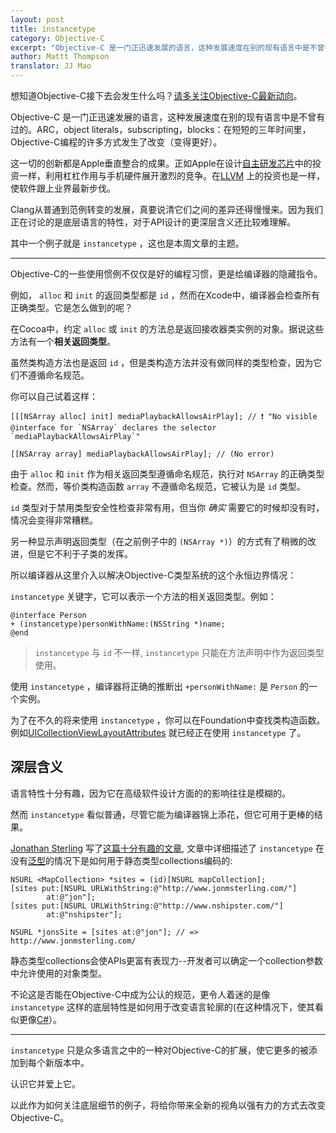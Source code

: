```yaml
---
layout: post
title: instancetype
category: Objective-C
excerpt: "Objective-C 是一门正迅速发展的语言，这种发展速度在别的现有语言中是不曾有过的。从普通到范例转变的发展，真要说清它们之间的差异还得慢慢来。因为我们正在讨论的是底层语言的特性，对于API设计的更深层含义还比较难理解。"
author: Mattt Thompson
translator: JJ Mao
---
```


想知道Objective-C接下去会发生什么吗？[请多关注Objective-C最新动向](http://clang.llvm.org/docs/LanguageExtensions.html)。

Objective-C 是一门正迅速发展的语言，这种发展速度在别的现有语言中是不曾有过的。ARC，object literals，subscripting，blocks：在短短的三年时间里，Objective-C编程的许多方式发生了改变（变得更好）。

这一切的创新都是Apple垂直整合的成果。正如Apple在设计[自主研发芯片](http://en.wikipedia.org/wiki/Apple_A4)中的投资一样，利用杠杠作用与手机硬件展开激烈的竞争。在[LLVM](http://llvm.org) 上的投资也是一样，使软件跟上业界最新步伐。

Clang从普通到范例转变的发展，真要说清它们之间的差异还得慢慢来。因为我们正在讨论的是底层语言的特性，对于API设计的更深层含义还比较难理解。

其中一个例子就是 `instancetype` ，这也是本周文章的主题。

---

Objective-C的一些使用惯例不仅仅是好的编程习惯，更是给编译器的隐藏指令。

例如， `alloc` 和 `init` 的返回类型都是 `id` ，然而在Xcode中，编译器会检查所有正确类型。它是怎么做到的呢？

在Cocoa中，约定 `alloc` 或 `init` 的方法总是返回接收器类实例的对象。据说这些方法有一个**相关返回类型**。

虽然类构造方法也是返回 `id` ，但是类构造方法并没有做同样的类型检查，因为它们不遵循命名规范。

你可以自己试着这样：

~~~{objective-c}
[[[NSArray alloc] init] mediaPlaybackAllowsAirPlay]; // ❗ "No visible @interface for `NSArray` declares the selector `mediaPlaybackAllowsAirPlay`"

[[NSArray array] mediaPlaybackAllowsAirPlay]; // (No error)
~~~

由于 `alloc` 和 `init` 作为相关返回类型遵循命名规范，执行对 `NSArray` 的正确类型检查。然而，等价类构造函数 `array` 不遵循命名规范，它被认为是 `id` 类型。

`id` 类型对于禁用类型安全性检查非常有用，但当你 _确实_ 需要它的时候却没有时，情况会变得非常糟糕。

另一种显示声明返回类型（在之前例子中的 `(NSArray *)`）的方式有了稍微的改进，但是它不利于子类的发挥。

所以编译器从这里介入以解决Objective-C类型系统的这个永恒边界情况：

`instancetype` 关键字，它可以表示一个方法的相关返回类型。例如：

~~~{objective-c}
@interface Person
+ (instancetype)personWithName:(NSString *)name;
@end
~~~

> `instancetype` 与 `id` 不一样, `instancetype` 只能在方法声明中作为返回类型使用。

使用 `instancetype` ，编译器将正确的推断出 `+personWithName:` 是 `Person` 的一个实例。

为了在不久的将来使用 `instancetype` ，你可以在Foundation中查找类构造函数。例如[UICollectionViewLayoutAttributes](http://developer.apple.com/library/ios/#documentation/uikit/reference/UICollectionViewLayoutAttributes_class/Reference/Reference.html) 就已经正在使用 `instancetype` 了。

## 深层含义

语言特性十分有趣，因为它在高级软件设计方面的的影响往往是模糊的。

然而 `instancetype` 看似普通，尽管它能为编译器锦上添花，但它可用于更棒的结果。

[Jonathan Sterling](https://twitter.com/jonsterling) 写了[这篇十分有趣的文章](http://www.jonmsterling.com/posts/2012-02-05-typed-collections-with-self-types-in-objective-c.html), 文章中详细描述了 `instancetype` 在没有[泛型](http://en.wikipedia.org/wiki/Generic_programming)的情况下是如何用于静态类型collections编码的:

~~~{objective-c}
NSURL <MapCollection> *sites = (id)[NSURL mapCollection];
[sites put:[NSURL URLWithString:@"http://www.jonmsterling.com/"]
        at:@"jon"];
[sites put:[NSURL URLWithString:@"http://www.nshipster.com/"]
        at:@"nshipster"];

NSURL *jonsSite = [sites at:@"jon"]; // => http://www.jonmsterling.com/
~~~

静态类型collections会使APIs更富有表现力--开发者可以确定一个collection参数中允许使用的对象类型。

不论这是否能在Objective-C中成为公认的规范，更令人着迷的是像 `instancetype` 这样的底层特性是如何用于改变语言轮廓的(在这种情况下，使其看似更像[C#][1]）。

---

`instancetype` 只是众多语言之中的一种对Objective-C的扩展，使它更多的被添加到每个新版本中。

认识它并爱上它。

以此作为如何关注底层细节的例子，将给你带来全新的视角以强有力的方式去改变Objective-C。

[1]: http://en.wikipedia.org/wiki/C_Sharp_(programming_language)
